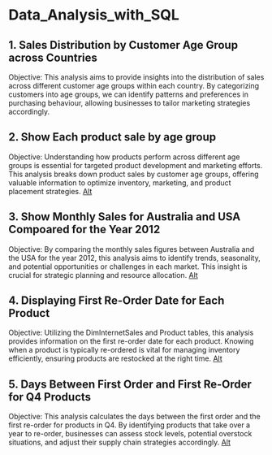 # Data_Analysis_with_SQL
## 1. Sales Distribution by Customer Age Group across Countries
Objective: This analysis aims to provide insights into the distribution of sales across different customer age groups within each country. By categorizing customers into age groups, we can identify patterns and preferences in purchasing behaviour, allowing businesses to tailor marketing strategies accordingly.
[](./Screenshot/Q1.png)

## 2. Show Each product sale by age group
Objective: Understanding how products perform across different age groups is essential for targeted product development and marketing efforts. This analysis breaks down product sales by customer age groups, offering valuable information to optimize inventory, marketing, and product placement strategies.
[Alt](./Screenshot/Q2.png)

## 3. Show Monthly Sales for Australia and USA Compoared for the Year 2012

Objective: By comparing the monthly sales figures between Australia and the USA for the year 2012, this analysis aims to identify trends, seasonality, and potential opportunities or challenges in each market. This insight is crucial for strategic planning and resource allocation. 
[Alt](./Screenshot/Q3.png)

## 4. Displaying First Re-Order Date for Each Product

Objective: Utilizing the DimInternetSales and Product tables, this analysis provides information on the first re-order date for each product. Knowing when a product is typically re-ordered is vital for managing inventory efficiently, ensuring products are restocked at the right time.
[Alt](./Screenshot/Q4.png)

## 5. Days Between First Order and First Re-Order for Q4 Products

Objective: This analysis calculates the days between the first order and the first re-order for products in Q4. By identifying products that take over a year to re-order, businesses can assess stock levels, potential overstock situations, and adjust their supply chain strategies accordingly.
[Alt](./Screenshot/Q5.png)
